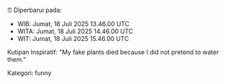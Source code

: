 ⏰ Diperbarui pada:
- WIB: Jumat, 18 Juli 2025 13.46.00 UTC
- WITA: Jumat, 18 Juli 2025 14.46.00 UTC
- WIT: Jumat, 18 Juli 2025 15.46.00 UTC

Kutipan Inspiratif:
"My fake plants died because I did not pretend to water them."


Kategori: funny

